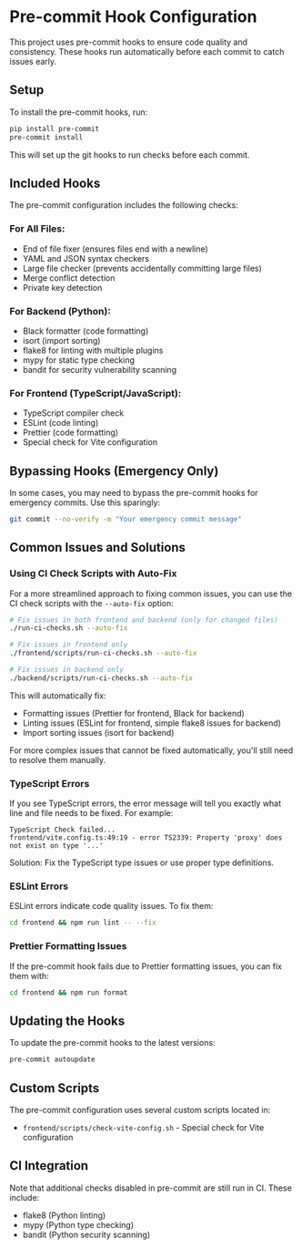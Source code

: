 # Pre-commit Hook Configuration

This project uses pre-commit hooks to ensure code quality and consistency. These hooks run automatically before each commit to catch issues early.

## Setup

To install the pre-commit hooks, run:

```bash
pip install pre-commit
pre-commit install
```

This will set up the git hooks to run checks before each commit.

## Included Hooks

The pre-commit configuration includes the following checks:

### For All Files:
- End of file fixer (ensures files end with a newline)
- YAML and JSON syntax checkers
- Large file checker (prevents accidentally committing large files)
- Merge conflict detection
- Private key detection

### For Backend (Python):
- Black formatter (code formatting)
- isort (import sorting)
- flake8 for linting with multiple plugins
- mypy for static type checking
- bandit for security vulnerability scanning

### For Frontend (TypeScript/JavaScript):
- TypeScript compiler check
- ESLint (code linting)
- Prettier (code formatting)
- Special check for Vite configuration

## Bypassing Hooks (Emergency Only)

In some cases, you may need to bypass the pre-commit hooks for emergency commits. Use this sparingly:

```bash
git commit --no-verify -m "Your emergency commit message"
```

## Common Issues and Solutions

### Using CI Check Scripts with Auto-Fix

For a more streamlined approach to fixing common issues, you can use the CI check scripts with the `--auto-fix` option:

```bash
# Fix issues in both frontend and backend (only for changed files)
./run-ci-checks.sh --auto-fix

# Fix issues in frontend only
./frontend/scripts/run-ci-checks.sh --auto-fix

# Fix issues in backend only
./backend/scripts/run-ci-checks.sh --auto-fix
```

This will automatically fix:
- Formatting issues (Prettier for frontend, Black for backend)
- Linting issues (ESLint for frontend, simple flake8 issues for backend)
- Import sorting issues (isort for backend)

For more complex issues that cannot be fixed automatically, you'll still need to resolve them manually.

### TypeScript Errors

If you see TypeScript errors, the error message will tell you exactly what line and file needs to be fixed. For example:

```
TypeScript Check failed...
frontend/vite.config.ts:49:19 - error TS2339: Property 'proxy' does not exist on type '...'
```

Solution: Fix the TypeScript type issues or use proper type definitions.

### ESLint Errors

ESLint errors indicate code quality issues. To fix them:

```bash
cd frontend && npm run lint -- --fix
```

### Prettier Formatting Issues

If the pre-commit hook fails due to Prettier formatting issues, you can fix them with:

```bash
cd frontend && npm run format
```

## Updating the Hooks

To update the pre-commit hooks to the latest versions:

```bash
pre-commit autoupdate
```

## Custom Scripts

The pre-commit configuration uses several custom scripts located in:
- `frontend/scripts/check-vite-config.sh` - Special check for Vite configuration

## CI Integration

Note that additional checks disabled in pre-commit are still run in CI. These include:
- flake8 (Python linting)
- mypy (Python type checking)
- bandit (Python security scanning)
